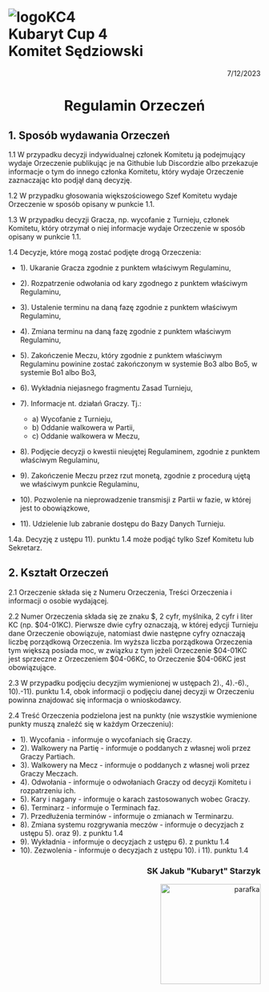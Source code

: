 # ![logoKC4](link) <br>Kubaryt Cup 4 <br>Komitet Sędziowski

<p align="right">7/12/2023</p>

<h1 align="center">Regulamin Orzeczeń</h1>

## 1. Sposób wydawania Orzeczeń

1.1 W przypadku decyzji indywidualnej członek Komitetu ją podejmujący wydaje Orzeczenie publikując je na Githubie lub Discordzie albo przekazuje informacje o tym do innego członka Komitetu, który wydaje Orzeczenie zaznaczając kto podjął daną decyzję.

1.2 W przypadku głosowania większościowego Szef Komitetu wydaje Orzeczenie w sposób opisany w punkcie 1.1.

1.3 W przypadku decyzji Gracza, np. wycofanie z Turnieju, członek Komitetu, który otrzymał o niej informacje wydaje Orzeczenie w sposób opisany w punkcie 1.1.

1.4 Decyzje, które mogą zostać podjęte drogą Orzeczenia:

- 1). Ukaranie Gracza zgodnie z punktem właściwym Regulaminu,
- 2). Rozpatrzenie odwołania od kary zgodnego z punktem właściwym Regulaminu,
- 3). Ustalenie terminu na daną fazę zgodnie z punktem właściwym Regulaminu,
- 4). Zmiana terminu na daną fazę zgodnie z punktem właściwym Regulaminu,
- 5). Zakończenie Meczu, który zgodnie z punktem właściwym Regulaminu powinine zostać zakończonym w systemie Bo3 albo Bo5, w systemie Bo1 albo Bo3,
- 6). Wykładnia niejasnego fragmentu Zasad Turnieju,
- 7). Informacje nt. działań Graczy. Tj.:

  - a) Wycofanie z Turnieju,
  - b) Oddanie walkowera w Partii,
  - c) Oddanie walkowera w Meczu,
- 8). Podjęcie decyzji o kwestii nieujętej Regulaminem, zgodnie z punktem właściwym Regulaminu,
- 9). Zakończenie Meczu przez rzut monetą, zgodnie z procedurą ujętą we właściwym punkcie Regulaminu,
- 10). Pozwolenie na nieprowadzenie transmisji z Partii w fazie, w której jest to obowiązkowe,
- 11). Udzielenie lub zabranie dostępu do Bazy Danych Turnieju.

1.4a. Decyzję z ustępu 11). punktu 1.4 może podjąć tylko Szef Komitetu lub Sekretarz.

## 2. Kształt Orzeczeń

2.1 Orzeczenie składa się z Numeru Orzeczenia, Treści Orzeczenia i informacji o osobie wydającej.

2.2 Numer Orzeczenia składa się ze znaku $, 2 cyfr, myślnika, 2 cyfr i liter KC (np. $04-01KC). Pierwsze dwie cyfry oznaczają, w której edycji Turnieju dane Orzeczenie obowiązuje, natomiast dwie następne cyfry oznaczają liczbę porządkową Orzeczenia. Im wyższa liczba porządkowa Orzeczenia tym większą posiada moc, w związku z tym jeżeli Orzeczenie $04-01KC jest sprzeczne z Orzeczeniem $04-06KC, to Orzeczenie $04-06KC jest obowiązujące.

2.3 W przypadku podjęciu decyzjim wymienionej w ustępach 2)., 4).-6)., 10).-11). punktu 1.4, obok informacji o podjęciu danej decyzji w Orzeczeniu powinna znajdować się informacja o wnioskodawcy.

2.4 Treść Orzeczenia podzielona jest na punkty (nie wszystkie wymienione punkty muszą znaleźć się w każdym Orzeczeniu):

- 1). Wycofania - informuje o wycofaniach się Graczy.
- 2). Walkowery na Partię - informuje o poddanych z własnej woli przez Graczy Partiach.
- 3). Walkowery na Mecz - informuje o poddanych z własnej woli przez Graczy Meczach.
- 4). Odwołania - informuje o odwołaniach Graczy od decyzji Komitetu i rozpatrzeniu ich.
- 5). Kary i nagany - informuje o karach zastosowanych wobec Graczy.
- 6). Terminarz - informuje o Terminach faz.
- 7). Przedłużenia terminów - informuje o zmianach w Terminarzu.
- 8). Zmiana systemu rozgrywania meczów - informuje o decyzjach z ustępu 5). oraz 9). z punktu 1.4
- 9). Wykładnia - informuje o decyzjach z ustępu 6). z punktu 1.4
- 10). Zezwolenia - informuje o decyzjach z ustępu 10). i 11). punktu 1.4

### <p align="right">SK Jakub "Kubaryt" Starzyk</p>
<div align="right"><img src="https://media.discordapp.net/attachments/1022538414328913930/1136284542727110656/image-removebg-preview_3.png" alt="parafka" style="height: auto; width:200px; float:right;"/></div>
